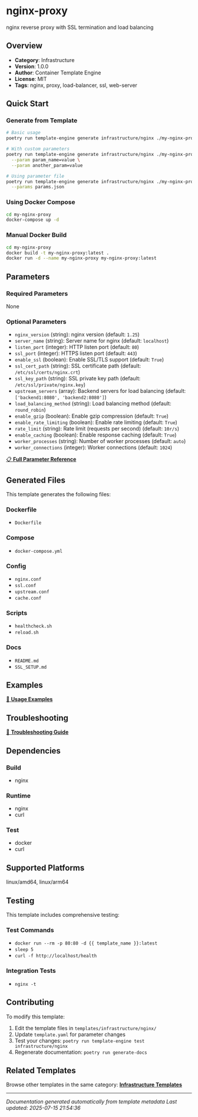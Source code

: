 # nginx-proxy

nginx reverse proxy with SSL termination and load balancing

## Overview

- **Category**: Infrastructure
- **Version**: 1.0.0
- **Author**: Container Template Engine
- **License**: MIT
- **Tags**: nginx, proxy, load-balancer, ssl, web-server

## Quick Start

### Generate from Template

```bash
# Basic usage
poetry run template-engine generate infrastructure/nginx ./my-nginx-proxy

# With custom parameters
poetry run template-engine generate infrastructure/nginx ./my-nginx-proxy \
  --param param_name=value \
  --param another_param=value

# Using parameter file
poetry run template-engine generate infrastructure/nginx ./my-nginx-proxy \
  --params params.json
```

### Using Docker Compose

```bash
cd my-nginx-proxy
docker-compose up -d
```

### Manual Docker Build

```bash
cd my-nginx-proxy
docker build -t my-nginx-proxy:latest .
docker run -d --name my-nginx-proxy my-nginx-proxy:latest
```

## Parameters

### Required Parameters

None

### Optional Parameters

- `nginx_version` (string): nginx version (default: `1.25`)
- `server_name` (string): Server name for nginx (default: `localhost`)
- `listen_port` (integer): HTTP listen port (default: `80`)
- `ssl_port` (integer): HTTPS listen port (default: `443`)
- `enable_ssl` (boolean): Enable SSL/TLS support (default: `True`)
- `ssl_cert_path` (string): SSL certificate path (default: `/etc/ssl/certs/nginx.crt`)
- `ssl_key_path` (string): SSL private key path (default: `/etc/ssl/private/nginx.key`)
- `upstream_servers` (array): Backend servers for load balancing (default: `['backend1:8080', 'backend2:8080']`)
- `load_balancing_method` (string): Load balancing method (default: `round_robin`)
- `enable_gzip` (boolean): Enable gzip compression (default: `True`)
- `enable_rate_limiting` (boolean): Enable rate limiting (default: `True`)
- `rate_limit` (string): Rate limit (requests per second) (default: `10r/s`)
- `enable_caching` (boolean): Enable response caching (default: `True`)
- `worker_processes` (string): Number of worker processes (default: `auto`)
- `worker_connections` (integer): Worker connections (default: `1024`)

[📋 **Full Parameter Reference**](PARAMETERS.md)

## Generated Files

This template generates the following files:

### Dockerfile

- `Dockerfile`

### Compose

- `docker-compose.yml`

### Config

- `nginx.conf`
- `ssl.conf`
- `upstream.conf`
- `cache.conf`

### Scripts

- `healthcheck.sh`
- `reload.sh`

### Docs

- `README.md`
- `SSL_SETUP.md`

## Examples

[📖 **Usage Examples**](EXAMPLES.md)

## Troubleshooting

[🔧 **Troubleshooting Guide**](TROUBLESHOOTING.md)

## Dependencies

### Build

- nginx

### Runtime

- nginx
- curl

### Test

- docker
- curl

## Supported Platforms

linux/amd64, linux/arm64

## Testing

This template includes comprehensive testing:

### Test Commands

- `docker run --rm -p 80:80 -d {{ template_name }}:latest`
- `sleep 5`
- `curl -f http://localhost/health`

### Integration Tests

- `nginx -t`

## Contributing

To modify this template:

1. Edit the template files in `templates/infrastructure/nginx/`
2. Update `template.yaml` for parameter changes
3. Test your changes: `poetry run template-engine test infrastructure/nginx`
4. Regenerate documentation: `poetry run generate-docs`

## Related Templates

Browse other templates in the same category: [**Infrastructure Templates**](../infrastructure/README.md)

---

_Documentation generated automatically from template metadata_
_Last updated: 2025-07-15 21:54:36_
